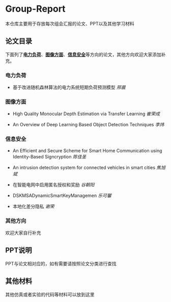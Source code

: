 # Group-Report
本仓库主要用于存放每次组会汇报的论文、PPT以及其他学习材料

## 论文目录
下面列了[**电力负荷**](#PowerLoad)、[**图像方面**](#ImageAspect)、[**信息安全**](#InformationSafety)等方向的论文，其他方向欢迎大家添加补充。

### 电力负荷
<span id = "PowerLoad"/>

* 基于改进随机森林算法的电力系统短期负荷预测模型	*邢晨*




### 图像方面
<span id = "ImageAspect"/>

- High Quality Monocular Depth Estimation via Transfer Learning	*崔荣成*

- An Overview of Deep Learning Based Object Detection Techniques	*李炜*

  

### 信息安全
<span id = "InformationSafety"/>

- An Efficient and Secure Scheme for Smart Home Communication using Identity-Based Signcryption	*陈佳圣*
	
- An intrusion detection system for connected vehicles in smart cities	*焦旭斌*
	
- 在智能电网中启用匿名授权和奖励	*谷朝阳*
	
- DSKMSADynamicSmartKeyManagemen	*乐可馨*
	
- 本地化差分隐私	*谢荣*

  

### 其他方向
欢迎大家自行补充
	
	
## PPT说明
PPT与论文相对应的，如有需要请按照论文分类进行查找


## 其他材料
其他仿真或者实验的代码等材料可以放到这里